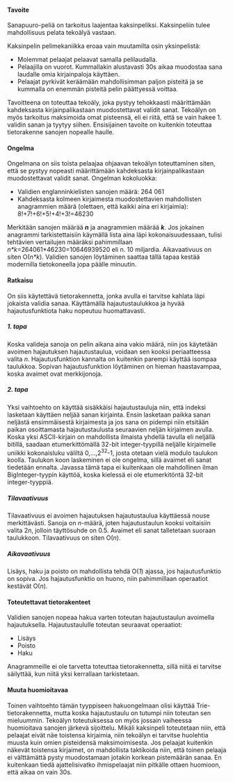 <h4>Tavoite</h4>
<p>Sanapuuro-peliä on tarkoitus laajentaa kaksinpeliksi. Kaksinpeliin tulee mahdollisuus pelata tekoälyä vastaan.</p>
<p>Kaksinpelin pelimekaniikka eroaa vain muutamilta osin yksinpelistä:</p>
<ul>
<li>Molemmat pelaajat pelaavat samalla pelilaudalla.</li>
<li>Pelaajilla on vuorot. Kummallakin alustavasti 30s aikaa muodostaa sana laudalle omia kirjainpaloja käyttäen.</li>
<li>Pelaajat pyrkivät keräämään mahdollisimman paljon pisteitä ja se kummalla on enemmän pisteitä pelin päättyessä voittaa.</li>
</ul>
<p>Tavoitteena on toteuttaa tekoäly, joka pystyy tehokkaasti määrittämään kahdeksasta kirjainpalikastaan muodostettavat validit sanat. Tekoälyn on myös tarkoitus maksimoida omat pisteensä, eli ei riitä, että se vain hakee 1. validin sanan ja tyytyy siihen. Ensisijainen tavoite on kuitenkin toteuttaa tietorakenne sanojen nopealle haulle.</p>
<h4>Ongelma</h4>
<p>Ongelmana on siis toista pelaajaa ohjaavan tekoälyn toteuttaminen siten, että se pystyy nopeasti määrittämään kahdeksasta kirjainpalikastaan muodostettavat validit sanat. Ongelman kokoluokka:</p>
<ul>
<li>Validien englanninkielisten sanojen määrä: 264 061</li>
<li>Kahdeksasta kolmeen kirjaimesta muodostettavien mahdollisten anagrammien määrä (olettaen, että kaikki aina eri kirjaimia): 8!+7!+6!+5!+4!+3!=46230</li>
</ul>
<p>Merkitään sanojen määrää <b><i>n</i></b> ja anagrammien määrää <b><i>k</i></b>. Jos jokainen anagrammi tarkistettaisiin käymällä lista aina läpi kokonaisuudessaan, tulisi tehtävien vertailujen määräksi pahimmillaan <i>n*k</i>=264061*46230=10646939520 eli n. 10 miljardia.  Aikavaativuus on siten O(<i>n*k</i>). Validien sanojen löytäminen saattaa tällä tapaa kestää modernilla tietokoneella jopa päälle minuutin.</p>

<h4>Ratkaisu</h4>
<p>On siis käytettävä tietorakennetta, jonka avulla ei tarvitse kahlata läpi jokaista validia sanaa. Käyttämällä hajautustaulukkoa ja hyvää hajautusfunktiota haku nopeutuu huomattavasti.</p>
<h5>1. tapa</h5>
<p>Koska valideja sanoja on pelin aikana aina vakio määrä, niin jos käytetään avoimen hajautuksen hajautustaulua, voidaan sen kooksi periaatteessa valita <i>n</i>. Hajautusfunktion kannalta on kuitenkin parempi käyttää isompaa taulukkoa. Sopivan hajautusfunktion löytäminen on hieman haastavampaa, koska avaimet ovat merkkijonoja.</p>
<h5>2. tapa</h5>
<p>Yksi vaihtoehto on käyttää sisäkkäisi hajautustauluja niin, että indeksi lasketaan käyttäen neljää sanan kirjainta. Ensin lasketaan paikka sanan neljästä ensimmäisestä kirjaimesta ja jos sana on pidempi niin etsitään paikan osoittamasta hajautustaulusta seuraavien neljän kirjaimen avulla. Koska yksi ASCII-kirjain on mahdollista ilmaista yhdellä tavulla eli neljällä bitillä, saadaan etumerkittömällä 32-bit integer-tyypillä neljälle kirjaimelle uniikki kokonaisluku väliltä 0,...,2<sup>32</sup>-1, josta otetaan vielä modulo taulukon koolla. Taulukon koon laskeminen ei ole ongelma, sillä avaimet eli sanat tiedetään ennalta. Javassa tämä tapa ei kuitenkaan ole mahdollinen ilman BigInteger-tyypin käyttöä, koska kielessä ei ole etumerkitöntä 32-bit integer-tyyppiä.</p>
<h5>Tilavaativuus</h5>
<p>Tilavaativuus ei avoimen hajautuksen hajautustaulua käyttäessä nouse merkittävästi. Sanoja on <i>n</i>-määrä, joten hajautustaulun kooksi voitaisiin valita 2<i>n</i>, jolloin täyttösuhde on 0.5. Avaimet eli sanat talletetaan suoraan taulukkoon. Tilavaativuus on siten O(<i>n</i>).</p>
<h5>Aikavaativuus</h5>
<p>Lisäys, haku ja poisto on mahdollista tehdä O(<i>1</i>) ajassa, jos hajautusfunktio on sopiva. Jos hajautusfunktio on huono, niin pahimmillaan operaatiot kestävät O(<i>n</i>).</p>
<h4>Toteutettavat tietorakenteet</h4>
<p>Validien sanojen nopeaa hakua varten toteutan hajautustaulun avoimella hajautuksella. Hajautustaululle toteutan seuraavat operaatiot:</p>
<ul>
<li>Lisäys</li>
<li>Poisto</li>
<li>Haku</li>
</ul>
<p>Anagrammeille ei ole tarvetta toteuttaa tietorakennetta, sillä niitä ei tarvitse säilyttää, kun niitä yksi kerrallaan tarkistetaan.</p>
<h4>Muuta huomioitavaa</h4>
<p>Toinen vaihtoehto tämän tyyppiseen hakuongelmaan olisi käyttää Trie-tietorakennetta, mutta koska hajautustaulu on tutumpi niin toteutan sen mieluummin. Tekoälyn toteutuksessa on myös jossain vaiheessa huomioitava sanojen järkevä sijoittelu. Mikäli kaksinpeli toteutetaan niin, että pelaajat eivät näe toistensa kirjaimia, niin tekoälyn ei tarvitse huolehtia muusta kuin omien pisteidensä maksimoimisesta. Jos pelaajat kuitenkin näkevät toistensa kirjaimet, on mahdollista taktikoida niin, että toinen pelaaja ei välttämättä pysty muodostamaan jotakin korkean pistemäärän sanaa. En kuitenkaan tiedä ajattelisivatko ihmispelaajat niin pitkälle ottaen huomioon, että aikaa on vain 30s.</p>
